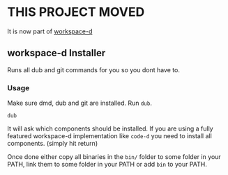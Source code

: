 # THIS PROJECT MOVED

It is now part of [workspace-d](https://github.com/Pure-D/workspace-d)

## workspace-d Installer

Runs all dub and git commands for you so you dont have to.

### Usage

Make sure dmd, dub and git are installed. Run `dub`.

```
dub
```

It will ask which components should be installed. If you
are using a fully featured workspace-d implementation like
`code-d` you need to install all components. (simply hit return)

Once done either copy all binaries in the `bin/` folder to some
folder in your PATH, link them to some folder in your PATH or
add `bin` to your PATH.
